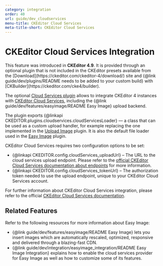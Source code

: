 ```yaml
---
category: integration
order: 40
url: guide/dev_cloudservices
menu-title: CKEditor Cloud Services
meta-title-short: CKEditor Cloud Services
---
```

<!--
Copyright (c) 2003-2018, CKSource - Frederico Knabben. All rights reserved.
For licensing, see LICENSE.md.
-->

# CKEditor Cloud Services Integration

<info-box info="">
    This feature was introduced in <strong>CKEditor 4.9</strong>. It is provided through an optional plugin that is not included in the CKEditor presets available from the [Download](https://ckeditor.com/ckeditor-4/download/) site and {@link guide/dev/plugins/README needs to be added to your custom build} with [CKBuilder](https://ckeditor.com/cke4/builder).
</info-box>

The optional [Cloud Services plugin](https://ckeditor.com/cke4/addon/cloudservices) allows to integrate CKEditor 4 instances with [CKEditor Cloud Services](https://ckeditor.com/ckeditor-cloud-services/), including the {@link guide/dev/features/easyimage/README Easy Image} upload backend.

The plugin exports {@linkapi CKEDITOR.plugins.cloudservices.cloudServicesLoader} &mdash; a class that can be used as a custom upload handler, for example replacing the one implemented in the [Upload Image](https://ckeditor.com/cke4/addon/uploadimage) plugin. It is also the default file loader used in the [Easy Image](https://ckeditor.com/cke4/addon/easyimage) plugin.

CKEditor Cloud Services requires two configuration options to be set:

* {@linkapi CKEDITOR.config.cloudServices_uploadUrl} &ndash; The URL to the cloud services upload endpoint. Please refer to the [official CKEditor Cloud Services documentation about endpoints](https://docs.ckeditor.com/cs/latest/guides/token-endpoints/tokenendpoint.html) for more information.
* {@linkapi CKEDITOR.config.cloudServices_tokenUrl} &ndash; The authorization token needed to use the upload endpoint, unique to your CKEditor Cloud Services account.

For further information about CKEditor Cloud Services integration, please refer to the official [CKEditor Cloud Services documentation](https://docs.ckeditor.com/cs/latest/index.html).

## Related Features

Refer to the following resources for more information about Easy Image:

* {@link guide/dev/features/easyimage/README Easy Image} lets you insert images which are automatically rescaled, optimized, responsive and delivered through a blazing-fast CDN.
* {@link guide/dev/integration/easyimage_integration/README Easy Image Integration} explains how to enable the cloud services provider for Easy Image as well as how to customize some of its features.
